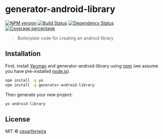 # generator-android-library
[![NPM version][npm-image]][npm-url] [![Build Status][travis-image]][travis-url] [![Dependency Status][daviddm-image]][daviddm-url] [![Coverage percentage][coveralls-image]][coveralls-url]
> Boilerplate code for creating an android library

## Installation

First, install [Yeoman](http://yeoman.io) and generator-android-library using [npm](https://www.npmjs.com/) (we assume you have pre-installed [node.js](https://nodejs.org/)).

```bash
npm install -g yo
npm install -g generator-android-library
```

Then generate your new project:

```bash
yo android-library
```

## License

MIT © [cesarferreira](http://cesarferreira.com)


[npm-image]: https://badge.fury.io/js/generator-android-library.svg
[npm-url]: https://npmjs.org/package/generator-android-library
[travis-image]: https://travis-ci.org/cesarferreira/generator-android-library.svg?branch=master
[travis-url]: https://travis-ci.org/cesarferreira/generator-android-library
[daviddm-image]: https://david-dm.org/cesarferreira/generator-android-library.svg?theme=shields.io
[daviddm-url]: https://david-dm.org/cesarferreira/generator-android-library
[coveralls-image]: https://coveralls.io/repos/cesarferreira/generator-android-library/badge.svg
[coveralls-url]: https://coveralls.io/r/cesarferreira/generator-android-library
